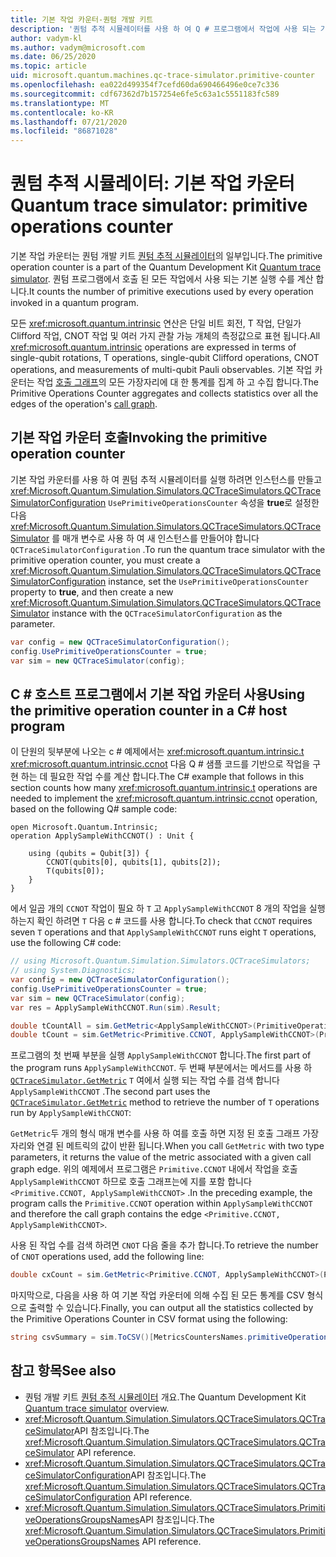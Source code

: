 ```yaml
---
title: 기본 작업 카운터-퀀텀 개발 키트
description: '퀀텀 추적 시뮬레이터를 사용 하 여 Q # 프로그램에서 작업에 사용 되는 기본 실행을 추적 하는 Microsoft QDK 기본 작업 카운터에 대해 알아봅니다.'
author: vadym-kl
ms.author: vadym@microsoft.com
ms.date: 06/25/2020
ms.topic: article
uid: microsoft.quantum.machines.qc-trace-simulator.primitive-counter
ms.openlocfilehash: ea022d499354f7cefd60da690466496e0ce7c336
ms.sourcegitcommit: cdf67362d7b157254e6fe5c63a1c5551183fc589
ms.translationtype: MT
ms.contentlocale: ko-KR
ms.lasthandoff: 07/21/2020
ms.locfileid: "86871028"
---
```

# <a name="quantum-trace-simulator-primitive-operations-counter"></a><span data-ttu-id="717ab-103">퀀텀 추적 시뮬레이터: 기본 작업 카운터</span><span class="sxs-lookup"><span data-stu-id="717ab-103">Quantum trace simulator: primitive operations counter</span></span>

<span data-ttu-id="717ab-104">기본 작업 카운터는 퀀텀 개발 키트 [퀀텀 추적 시뮬레이터](xref:microsoft.quantum.machines.qc-trace-simulator.intro)의 일부입니다.</span><span class="sxs-lookup"><span data-stu-id="717ab-104">The primitive operation counter is a part of the Quantum Development Kit [Quantum trace simulator](xref:microsoft.quantum.machines.qc-trace-simulator.intro).</span></span> <span data-ttu-id="717ab-105">퀀텀 프로그램에서 호출 된 모든 작업에서 사용 되는 기본 실행 수를 계산 합니다.</span><span class="sxs-lookup"><span data-stu-id="717ab-105">It counts the number of primitive executions used by every operation invoked in a quantum program.</span></span> 

<span data-ttu-id="717ab-106">모든 <xref:microsoft.quantum.intrinsic> 연산은 단일 비트 회전, T 작업, 단일가 Clifford 작업, CNOT 작업 및 여러 가지 관찰 가능 개체의 측정값으로 표현 됩니다.</span><span class="sxs-lookup"><span data-stu-id="717ab-106">All <xref:microsoft.quantum.intrinsic> operations are expressed in terms of single-qubit rotations, T operations, single-qubit Clifford operations, CNOT operations, and measurements of multi-qubit Pauli observables.</span></span> <span data-ttu-id="717ab-107">기본 작업 카운터는 작업 [호출 그래프](https://en.wikipedia.org/wiki/Call_graph)의 모든 가장자리에 대 한 통계를 집계 하 고 수집 합니다.</span><span class="sxs-lookup"><span data-stu-id="717ab-107">The Primitive Operations Counter aggregates and collects statistics over all the edges of the operation's [call graph](https://en.wikipedia.org/wiki/Call_graph).</span></span>

## <a name="invoking-the-primitive-operation-counter"></a><span data-ttu-id="717ab-108">기본 작업 카운터 호출</span><span class="sxs-lookup"><span data-stu-id="717ab-108">Invoking the primitive operation counter</span></span>

<span data-ttu-id="717ab-109">기본 작업 카운터를 사용 하 여 퀀텀 추적 시뮬레이터를 실행 하려면 인스턴스를 만들고 <xref:Microsoft.Quantum.Simulation.Simulators.QCTraceSimulators.QCTraceSimulatorConfiguration> `UsePrimitiveOperationsCounter` 속성을 **true**로 설정한 다음 <xref:Microsoft.Quantum.Simulation.Simulators.QCTraceSimulators.QCTraceSimulator> 를 매개 변수로 사용 하 여 새 인스턴스를 만들어야 합니다 `QCTraceSimulatorConfiguration` .</span><span class="sxs-lookup"><span data-stu-id="717ab-109">To run the quantum trace simulator with the primitive operation counter, you must create a <xref:Microsoft.Quantum.Simulation.Simulators.QCTraceSimulators.QCTraceSimulatorConfiguration> instance, set the `UsePrimitiveOperationsCounter` property to **true**, and then create a new <xref:Microsoft.Quantum.Simulation.Simulators.QCTraceSimulators.QCTraceSimulator> instance with the `QCTraceSimulatorConfiguration` as the parameter.</span></span>

```csharp
var config = new QCTraceSimulatorConfiguration();
config.UsePrimitiveOperationsCounter = true;
var sim = new QCTraceSimulator(config);
```

## <a name="using-the-primitive-operation-counter-in-a-c-host-program"></a><span data-ttu-id="717ab-110">C # 호스트 프로그램에서 기본 작업 카운터 사용</span><span class="sxs-lookup"><span data-stu-id="717ab-110">Using the primitive operation counter in a C# host program</span></span>

<span data-ttu-id="717ab-111">이 단원의 뒷부분에 나오는 c # 예제에서는 <xref:microsoft.quantum.intrinsic.t> <xref:microsoft.quantum.intrinsic.ccnot> 다음 Q # 샘플 코드를 기반으로 작업을 구현 하는 데 필요한 작업 수를 계산 합니다.</span><span class="sxs-lookup"><span data-stu-id="717ab-111">The C# example that follows in this section counts how many <xref:microsoft.quantum.intrinsic.t> operations are needed to implement the <xref:microsoft.quantum.intrinsic.ccnot> operation, based on the following Q# sample code:</span></span>

```qsharp
open Microsoft.Quantum.Intrinsic;
operation ApplySampleWithCCNOT() : Unit {

    using (qubits = Qubit[3]) {
        CCNOT(qubits[0], qubits[1], qubits[2]);
        T(qubits[0]);
    }
}
```

<span data-ttu-id="717ab-112">에서 일곱 개의 `CCNOT` 작업이 필요 하 `T` 고 `ApplySampleWithCCNOT` 8 개의 작업을 실행 하는지 확인 하려면 `T` 다음 c # 코드를 사용 합니다.</span><span class="sxs-lookup"><span data-stu-id="717ab-112">To check that `CCNOT` requires seven `T` operations and that `ApplySampleWithCCNOT` runs eight `T` operations, use the following C# code:</span></span>

```csharp 
// using Microsoft.Quantum.Simulation.Simulators.QCTraceSimulators;
// using System.Diagnostics;
var config = new QCTraceSimulatorConfiguration();
config.UsePrimitiveOperationsCounter = true;
var sim = new QCTraceSimulator(config);
var res = ApplySampleWithCCNOT.Run(sim).Result;

double tCountAll = sim.GetMetric<ApplySampleWithCCNOT>(PrimitiveOperationsGroupsNames.T);
double tCount = sim.GetMetric<Primitive.CCNOT, ApplySampleWithCCNOT>(PrimitiveOperationsGroupsNames.T);
```

<span data-ttu-id="717ab-113">프로그램의 첫 번째 부분을 실행 `ApplySampleWithCCNOT` 합니다.</span><span class="sxs-lookup"><span data-stu-id="717ab-113">The first part of the program runs `ApplySampleWithCCNOT`.</span></span> <span data-ttu-id="717ab-114">두 번째 부분에서는 메서드를 사용 하 [`QCTraceSimulator.GetMetric`](https://docs.microsoft.com/dotnet/api/microsoft.quantum.simulation.simulators.qctracesimulators.qctracesimulator.getmetric) `T` 여에서 실행 되는 작업 수를 검색 합니다 `ApplySampleWithCCNOT` .</span><span class="sxs-lookup"><span data-stu-id="717ab-114">The second part uses the [`QCTraceSimulator.GetMetric`](https://docs.microsoft.com/dotnet/api/microsoft.quantum.simulation.simulators.qctracesimulators.qctracesimulator.getmetric) method to retrieve the number of `T` operations run by `ApplySampleWithCCNOT`:</span></span> 

<span data-ttu-id="717ab-115">`GetMetric`두 개의 형식 매개 변수를 사용 하 여를 호출 하면 지정 된 호출 그래프 가장자리와 연결 된 메트릭의 값이 반환 됩니다.</span><span class="sxs-lookup"><span data-stu-id="717ab-115">When you call `GetMetric` with two type parameters, it returns the value of the metric associated with a given call graph edge.</span></span> <span data-ttu-id="717ab-116">위의 예제에서 프로그램은 `Primitive.CCNOT` 내에서 작업을 호출 `ApplySampleWithCCNOT` 하므로 호출 그래프는에 지를 포함 합니다 `<Primitive.CCNOT, ApplySampleWithCCNOT>` .</span><span class="sxs-lookup"><span data-stu-id="717ab-116">In the preceding example, the program calls the `Primitive.CCNOT` operation  within `ApplySampleWithCCNOT` and therefore the call graph contains the edge `<Primitive.CCNOT, ApplySampleWithCCNOT>`.</span></span> 

<span data-ttu-id="717ab-117">사용 된 작업 수를 검색 하려면 `CNOT` 다음 줄을 추가 합니다.</span><span class="sxs-lookup"><span data-stu-id="717ab-117">To retrieve the number of `CNOT` operations used, add the following line:</span></span>
```csharp
double cxCount = sim.GetMetric<Primitive.CCNOT, ApplySampleWithCCNOT>(PrimitiveOperationsGroupsNames.CX);
```

<span data-ttu-id="717ab-118">마지막으로, 다음을 사용 하 여 기본 작업 카운터에 의해 수집 된 모든 통계를 CSV 형식으로 출력할 수 있습니다.</span><span class="sxs-lookup"><span data-stu-id="717ab-118">Finally, you can output all the statistics collected by the Primitive Operations Counter in CSV format using the following:</span></span>
```csharp
string csvSummary = sim.ToCSV()[MetricsCountersNames.primitiveOperationsCounter];
```

## <a name="see-also"></a><span data-ttu-id="717ab-119">참고 항목</span><span class="sxs-lookup"><span data-stu-id="717ab-119">See also</span></span>

- <span data-ttu-id="717ab-120">퀀텀 개발 키트 [퀀텀 추적 시뮬레이터](xref:microsoft.quantum.machines.qc-trace-simulator.intro) 개요.</span><span class="sxs-lookup"><span data-stu-id="717ab-120">The Quantum Development Kit [Quantum trace simulator](xref:microsoft.quantum.machines.qc-trace-simulator.intro) overview.</span></span>
- <span data-ttu-id="717ab-121"><xref:Microsoft.Quantum.Simulation.Simulators.QCTraceSimulators.QCTraceSimulator>API 참조입니다.</span><span class="sxs-lookup"><span data-stu-id="717ab-121">The <xref:Microsoft.Quantum.Simulation.Simulators.QCTraceSimulators.QCTraceSimulator> API reference.</span></span>
- <span data-ttu-id="717ab-122"><xref:Microsoft.Quantum.Simulation.Simulators.QCTraceSimulators.QCTraceSimulatorConfiguration>API 참조입니다.</span><span class="sxs-lookup"><span data-stu-id="717ab-122">The <xref:Microsoft.Quantum.Simulation.Simulators.QCTraceSimulators.QCTraceSimulatorConfiguration> API reference.</span></span>
- <span data-ttu-id="717ab-123"><xref:Microsoft.Quantum.Simulation.Simulators.QCTraceSimulators.PrimitiveOperationsGroupsNames>API 참조입니다.</span><span class="sxs-lookup"><span data-stu-id="717ab-123">The <xref:Microsoft.Quantum.Simulation.Simulators.QCTraceSimulators.PrimitiveOperationsGroupsNames> API reference.</span></span>